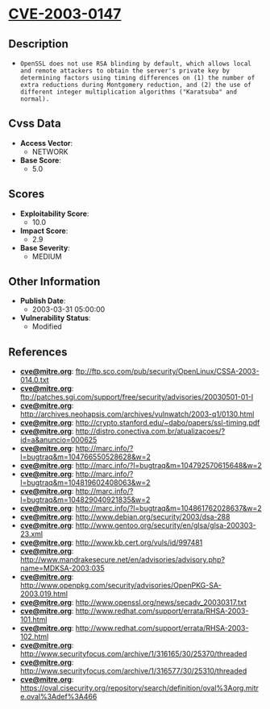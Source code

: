 
# [CVE-2003-0147](ftp://ftp.sco.com/pub/security/OpenLinux/CSSA-2003-014.0.txt)

## Description

- `OpenSSL does not use RSA blinding by default, which allows local and remote attackers to obtain the server's private key by determining factors using timing differences on (1) the number of extra reductions during Montgomery reduction, and (2) the use of different integer multiplication algorithms ("Karatsuba" and normal).`

## Cvss Data

- **Access Vector**:
  - NETWORK
- **Base Score**:
  - 5.0

## Scores

- **Exploitability Score**:
  - 10.0
- **Impact Score**:
  - 2.9
- **Base Severity**:
  - MEDIUM

## Other Information

- **Publish Date**:
  - 2003-03-31 05:00:00
- **Vulnerability Status**:
  - Modified

## References

- **cve@mitre.org**: ftp://ftp.sco.com/pub/security/OpenLinux/CSSA-2003-014.0.txt
- **cve@mitre.org**: ftp://patches.sgi.com/support/free/security/advisories/20030501-01-I
- **cve@mitre.org**: http://archives.neohapsis.com/archives/vulnwatch/2003-q1/0130.html
- **cve@mitre.org**: http://crypto.stanford.edu/~dabo/papers/ssl-timing.pdf
- **cve@mitre.org**: http://distro.conectiva.com.br/atualizacoes/?id=a&anuncio=000625
- **cve@mitre.org**: http://marc.info/?l=bugtraq&m=104766550528628&w=2
- **cve@mitre.org**: http://marc.info/?l=bugtraq&m=104792570615648&w=2
- **cve@mitre.org**: http://marc.info/?l=bugtraq&m=104819602408063&w=2
- **cve@mitre.org**: http://marc.info/?l=bugtraq&m=104829040921835&w=2
- **cve@mitre.org**: http://marc.info/?l=bugtraq&m=104861762028637&w=2
- **cve@mitre.org**: http://www.debian.org/security/2003/dsa-288
- **cve@mitre.org**: http://www.gentoo.org/security/en/glsa/glsa-200303-23.xml
- **cve@mitre.org**: http://www.kb.cert.org/vuls/id/997481
- **cve@mitre.org**: http://www.mandrakesecure.net/en/advisories/advisory.php?name=MDKSA-2003:035
- **cve@mitre.org**: http://www.openpkg.com/security/advisories/OpenPKG-SA-2003.019.html
- **cve@mitre.org**: http://www.openssl.org/news/secadv_20030317.txt
- **cve@mitre.org**: http://www.redhat.com/support/errata/RHSA-2003-101.html
- **cve@mitre.org**: http://www.redhat.com/support/errata/RHSA-2003-102.html
- **cve@mitre.org**: http://www.securityfocus.com/archive/1/316165/30/25370/threaded
- **cve@mitre.org**: http://www.securityfocus.com/archive/1/316577/30/25310/threaded
- **cve@mitre.org**: https://oval.cisecurity.org/repository/search/definition/oval%3Aorg.mitre.oval%3Adef%3A466
